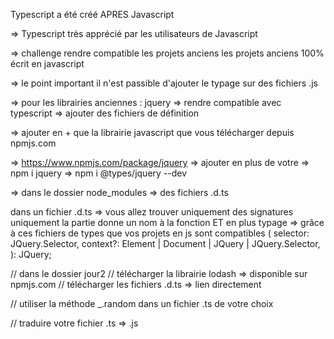 Typescript a été créé APRES Javascript 

=> Typescript très apprécié par les utilisateurs de Javascript 

=> challenge rendre compatible les projets anciens les projets anciens 100% écrit en javascript 

=> le point important il n'est passible d'ajouter le typage sur des fichiers .js 

=> pour les librairies anciennes : jquery 
=> rendre compatible avec typescript 
=> ajouter des fichiers de définition 

=> ajouter en + que la librairie javascript 
que vous télécharger depuis npmjs.com

=> https://www.npmjs.com/package/jquery
=> ajouter en plus de votre
=> npm i jquery
=> npm i @types/jquery --dev 

=> dans le dossier node_modules
=> des fichiers .d.ts 

dans un fichier .d.ts => vous allez trouver uniquement des signatures
uniquement la partie donne un nom à la fonction ET en plus 
typage 
=> grâce à ces fichiers de types que vos projets en js sont compatibles 
<TElement extends Element = HTMLElement>(
        selector: JQuery.Selector,
        context?: Element | Document | JQuery | JQuery.Selector,
): JQuery<TElement>;


// dans le dossier jour2
// télécharger la librairie lodash => disponible sur npmjs.com
// télécharger les fichiers .d.ts => lien directement 

// utiliser la méthode _.random dans un fichier .ts de votre choix

// traduire votre fichier .ts => .js

